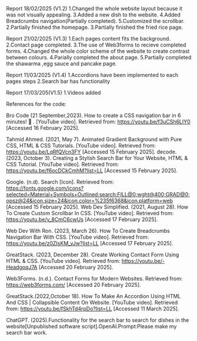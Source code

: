 Report 18/02/2025 (V1.2)
1.Changed the whole website layout because it was not visually appealing.
3.Added a new dish to the website.
4.Added Breadcrumbs navigation(Partially completed).
5.Customized the scrollbar.
2.Partially finished the homepage.
3.Partially finished the fried rice page.


Report 21/02/2025 (V1.3)
1.Each pages content fits the background.
2.Contact page completed.
3.The use of Web3forms to recieve completed forms.
4.Changed the whole color scheme of the website to create contrast between colours.
4.Parially completed the about page.
5.Partially completed the shawarma ,egg sauce and pancake page.


Report 11/03/2025 (V1.4)
1.Accordions have been implemented to each pages steps
2.Search bar has functionality

Report 17/03/205(V1.5)
1.Videos added




References for the code:

Bro Code (21 September,2023). How to create a CSS navigation bar in 6 minutes! 🧭 
. [YouTube video]. Retrieved from: https://youtu.be/f3uCSh6LIY0  [Accessed 16 February 2025].

Tahmid Ahmed. (2021, May 7). Animated Gradient Background with Pure CSS, HTML & CSS Tutorials. [YouTube video]. Retrieved from: https://youtu.be/LqRfQVcn3FY  [Accessed 15 February 2025].
decode. (2023, October 3). Creating a Stylish Search Bar for Your Website, HTML & CSS Tutorial. [YouTube video]. Retrieved from:  https://youtu.be/f6ocDCkCmhM?list=LL  [Accessed 15 February 2025].

Google. (n.d). Search [Icon]. Retrieved from: https://fonts.google.com/icons?selected=Material+Symbols+Outlined:search:FILL@0;wght@400;GRAD@0;opsz@24&icon.size=24&icon.color=%235f6368&icon.platform=web  [Accessed 15 February 2025].
Web Dev Simplified. (2021, August 28). How To Create Custom Scrollbar In CSS. [YouTube video]. Retrieved from: https://youtu.be/v_8CmC6cwUs  [Accessed 17 February 2025].

Web Dev With Ron. (2023, March 26). How To Create Breadcrumbs Navigation Bar With CSS. [YouTube video]. Retrieved from: https://youtu.be/z0ZIsKM_vJw?list=LL [Accessed 17 February 2025].

GreatStack. (2023, December 28). Create Working Contact Form Using HTML & CSS. [YouTube video]. Retrieved from: https://youtu.be/-HeadgoqJ7A  [Accessed 20 February 2025].


Web3Forms. (n.d.). Contact Forms for Modern Websites. Retrieved from:   https://web3forms.com/   [Accessed 20 February 2025].

GreatStack.(2022,October 18). How To Make An Accordion Using HTML And CSS | Collapsible Content On Website.  [YouTube video]. Retrieved from:  https://youtu.be/fSkhTd4rpDo?list=LL  [Accessed 11 March 2025].

ChatGPT. (2025).Functionality for the search bar to search for dishes in the website[Unpublished software script].OpenAI.Prompt:Please make my search bar work.





